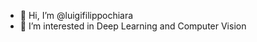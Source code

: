 - 👋 Hi, I’m @luigifilippochiara
- 💞️ I’m interested in Deep Learning and Computer Vision

<!---
luigifilippochiara/luigifilippochiara is a ✨ special ✨ repository because its `README.md` (this file) appears on your GitHub profile.
You can click the Preview link to take a look at your changes.
--->
